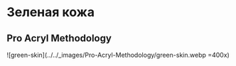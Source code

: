 # Зеленая кожа

## Pro Acryl Methodology

![green-skin](../../_images/Pro-Acryl-Methodology/green-skin.webp =400x)